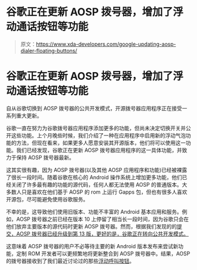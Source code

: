 # 谷歌正在更新 AOSP 拨号器，增加了浮动通话按钮等功能

> 原文：<https://www.xda-developers.com/google-updating-aosp-dialer-floating-buttons/>

# 谷歌正在更新 AOSP 拨号器，增加了浮动通话按钮等功能

自从谷歌切换到 AOSP 拨号器的公共开发模式，开源拨号器应用程序正在接受一系列重大更新。

谷歌一直在努力为谷歌拨号器应用程序添加更多的功能，但尚未决定切换开关并公开这些功能。上个月晚些时候，我们介绍了一种在应用程序中启用新的浮动气泡功能的方法，但现在看来，如果更多人愿意安装其开源版本，他们将可以使用这一功能。我们已经发现，谷歌正在更新 AOSP 拨号器应用程序的这一具体功能，并致力于保持 AOSP 拨号器最新。

这其实很有趣，因为 AOSP 拨号器(以及其他 AOSP 应用程序和功能)已经被裸露了很长一段时间。随着谷歌在核心的 Android 操作系统上增加更多功能，他们已经关闭了许多最有趣的功能的源代码，任何人都无法使用 AOSP 的普通版本。大多数人只是喜欢在他们基于 AOSP 的 rom 上运行 Gapps 包，但也有很多人喜欢开源包，尽可能避免使用谷歌服务。

不幸的是，这导致他们使用旧版本、功能不丰富的 Android 基本应用和服务。例如，AOSP 拨号器之前已经在版本 10 上停留了相当长一段时间，因为谷歌只会在他们放弃主要版本的源代码时更新 AOSP 拨号器。然而，根据我们发现的的[提交，AOSP 拨号器已经升级到第 13 版，更好的是，谷歌正在转向公共开发模式。](https://android.googlesource.com/platform/packages/apps/Dialer/+/2ca4318cc1ee57dda907ba2069bd61d162b1baef)

这意味着 AOSP 拨号器的用户不必等待主要的新 Android 版本发布来尝试新功能，定制 ROM 开发者可以更频繁地将更新整合到 AOSP 拨号器中。结果，AOSP 的拨号器接收到了我们最近讨论过的那些[浮动呼叫按钮](https://android.googlesource.com/platform/packages/apps/Dialer/+/master/java/com/android/dialershared/bubble)。